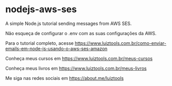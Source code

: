 # nodejs-aws-ses
A simple Node.js tutorial sending messages from AWS SES.

Não esqueça de configurar o .env com as suas configurações da AWS.

Para o tutorial completo, acesse https://www.luiztools.com.br/como-enviar-emails-em-node-js-usando-o-aws-ses-amazon

Conheça meus cursos em https://www.luiztools.com.br/meus-cursos

Conheça meus livros em https://www.luiztools.com.br/meus-livros

Me siga nas redes sociais em https://about.me/luiztools